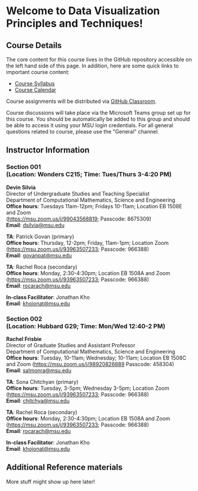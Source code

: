 # Welcome to Data Visualization Principles and Techniques!

## Course Details

The core content for this course lives in the GitHub repository accessible
on the left hand side of this page. In addition, here are some quick links
to important course content:

* [Course Syllabus](./syllabus.html)
* [Course Calendar](https://docs.google.com/spreadsheets/d/e/2PACX-1vSwdKDV7jDmfTPHllJnAeG53pTAIsbxnaw07zfut8d8tClWI_IYC82n3VBIcxmqocuR0D1JotHkN961/pubhtml?gid=552775605&single=true)

Course assignments will be distributed via
[GitHub Classroom](https://classroom.github.com/).

Course discussions will take place via the Microsoft Teams group set up for this course. You should be automatically be added to this group and should be able to access it using your MSU login credentials. For all general questions related to course, please use the "General" channel.

## Instructor Information

### Section 001 <br> (Location: Wonders C215; Time: Tues/Thurs 3-4:20 PM)

**Devin Silvia**  
Director of Undergraduate Studies and Teaching Specialist  
Department of Computational Mathematics, Science and Engineering  
**Office hours**: Tuesdays 11am-12pm; Fridays 10-11am; Location EB 1508E and Zoom  
(https://msu.zoom.us/j/99043568819; Passcode: 8675309)  
**Email**: [dsilvia@msu.edu](mailto:dsilvia@msu.edu)  

**TA**: Patrick Govan (primary)  
**Office hours**: Thursday, 12-2pm; Friday, 11am-1pm; Location Zoom  
(https://msu.zoom.us/j/93963507233; Passcode: 966388)  
**Email**: [govanpat@msu.edu](mailto:govanpat@msu.edu)

**TA**: Rachel Roca (secondary)  
**Office hours**: Monday, 2:30-4:30pm; Location EB 1508A and Zoom  
(https://msu.zoom.us/j/93963507233; Passcode: 966388)  
**Email**: [rocarach@msu.edu](mailto:rocarach@msu.edu)  

**In-class Facilitator**: Jonathan Kho  
**Email**: [khojonat@msu.edu](mailto:khojonat@msu.edu)  

### Section 002 <br> (Location: Hubbard G29; Time: Mon/Wed 12:40-2 PM)  

**Rachel Frisbie**  
Director of Graduate Studies and Assistant Professor  
Department of Computational Mathematics, Science and Engineering  
**Office hours**: Tuesday, 10-11am; Wednesday; 10-11am; Location EB 1508C and Zoom (https://msu.zoom.us/j/98920826889 Passcode: 458304)  
**Email**: [salmonra@msu.edu](mailto:salmonra@msu.edu)  

**TA**: Sona Chitchyan (primary)  
**Office hours**: Tuesday, 3-5pm; Wednesday 3-5pm; Location Zoom  
(https://msu.zoom.us/j/93963507233; Passcode: 966388)  
**Email**: [chitchya@msu.edu](mailto:chitchya@msu.edu)  

**TA**: Rachel Roca (secondary)  
**Office hours**: Monday, 2:30-4:30pm; Location EB 1508A and Zoom  
(https://msu.zoom.us/j/93963507233; Passcode: 966388)  
**Email**: [rocarach@msu.edu](mailto:rocarach@msu.edu)  

**In-class Facilitator**: Jonathan Kho  
**Email**: [khojonat@msu.edu](mailto:khojonat@msu.edu)  

## Additional Reference materials

More stuff might show up here later!
